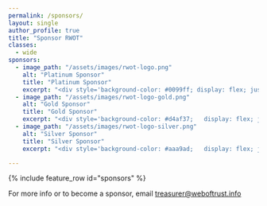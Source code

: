 ```yaml
---
permalink: /sponsors/
layout: single
author_profile: true
title: "Sponsor RWOT"
classes:
  - wide
sponsors:
  - image_path: "/assets/images/rwot-logo.png"
    alt: "Platinum Sponsor"
    title: "Platinum Sponsor"
    excerpt: "<div style='background-color: #0099ff; display: flex; justify-content: center; align-items: center; width: 100%; height: 35px; font-weight: bold'>€50,000</div><div style='text-indent: -15px; padding-left: 15px'>&loz;&nbsp;Designation of 1 topic for research and presentation at workshop</div><div style='text-indent: -15px; padding-left: 15px'>&loz;&nbsp;2 attendee passes</div><div style='text-indent: -15px; padding-left: 15px'>&loz;&nbsp;2 passes for external experts related to your topic</div><div style='text-indent: -15px; padding-left: 15px'>&loz;&nbsp;Plus all benefits of Gold Sponsorship</div>"
  - image_path: "/assets/images/rwot-logo-gold.png"
    alt: "Gold Sponsor"
    title: "Gold Sponsor"
    excerpt: "<div style='background-color: #d4af37;   display: flex; justify-content: center; align-items: center; width: 100%; height: 35px; font-weight: bold'>€15,000</div><div style='text-indent: -15px; padding-left: 15px'>&loz;&nbsp;Present current work, topical research and other ideas to inspire topic selection</div><div style='text-indent: -15px; padding-left: 15px'>&loz;&nbsp;Plus all benefits of Silver Sponsorship</div>"
  - image_path: "/assets/images/rwot-logo-silver.png"
    alt: "Silver Sponsor"
    title: "Silver Sponsor"
    excerpt: "<div style='background-color: #aaa9ad;   display: flex; justify-content: center; align-items: center; width: 100%; height: 35px; font-weight: bold'>€7,500</div><div style='text-indent: -15px; padding-left: 15px'>&loz;&nbsp;Name & logo on event research papers and event media</div><div style='text-indent: -15px; padding-left: 15px'>&loz;&nbsp;Share freebies and marketing materials with attendees</div><div style='text-indent: -15px; padding-left: 15px'>&loz;&nbsp;Access to community communication channels</div>"

---
```


{% include feature_row id="sponsors" %}

For more info or to become a sponsor, email <a href="mailto:treasurer@weboftrust.info">treasurer@weboftrust.info</a>